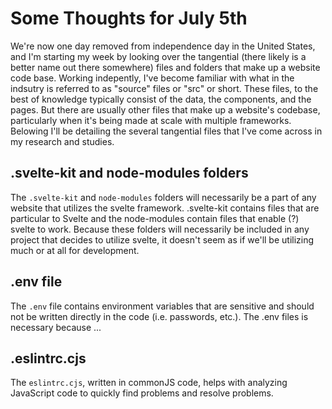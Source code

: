 # Some Thoughts for July 5th

We're now one day removed from independence day in the United States, and I'm starting my week by looking over the tangential (there likely is a better name out there somewhere) files and folders that make up a website code base. Working indepently, I've become familiar with what in the indsutry is referred to as "source" files or "src" or short. These files, to the best of knowledge typically consist of the data, the components, and the pages. But there are usually other files that make up a website's codebase, particularly when it's being made at scale with multiple frameworks. Belowing I'll be detailing the several tangential files that I've come across in my research and studies. 

## .svelte-kit and node-modules folders

The `.svelte-kit` and `node-modules` folders will necessarily be a part of any website that utilizes the svelte framework. .svelte-kit contains files that are particular to Svelte and the node-modules contain files that enable (?) svelte to work. Because these folders will necessarily be included in any project that decides to utilize svelte, it doesn't seem as if we'll be utilizing much or at all for development. 

## .env file

The `.env` file contains environment variables that are sensitive and should not be written directly in the code (i.e. passwords, etc.). The .env files is necessary because ... 

## .eslintrc.cjs  

The `eslintrc.cjs`, written in commonJS code, helps with analyzing JavaScript code to quickly find problems and resolve problems.  
